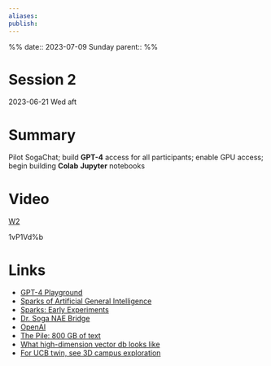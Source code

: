 ```yaml
---
aliases: 
publish:
---
```


%%
date:: 2023-07-09 Sunday
parent::
%%

# Session 2
2023-06-21 Wed  aft      
# Summary 
Pilot SogaChat; build **GPT-4** access for all participants; enable GPU access; begin building **Colab** **Jupyter** notebooks                                                                                                             
# Video 

[W2](https://berkeley.zoom.us/rec/share/3FPSp3hTSGA8wHCGZFhESVlv6IIved05cWsucahOa7rJa0oqcZEefoD-BYiRB5yn.aAJA2crUBOm34IVk?startTime=1687377654000)   

1vP1Vd%b   
# Links
- [GPT-4 Playground](https://www.gpt4-playground.com/playground)
- [Sparks of Artificial General Intelligence](https://arxiv.org/abs/2303.12712)
- [Sparks: Early Experiments](https://youtu.be/qbIk7-JPB2c) 
-  [Dr. Soga NAE Bridge](https://www.nae.edu/291015/Smart-Infrastructure-for-Smart-Cities )  
-  [OpenAI](https://platform.openai.com/docs/introduction) 
-  [The Pile: 800 GB of text](https://arxiv.org/abs/2101.00027) 
-  [What high-dimension vector db looks like](https://projector.tensorflow.org/)  
-  [For UCB twin, see 3D campus exploration](https://www.youtube.com/watch?v=RgCgCoycF04) 
